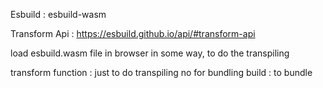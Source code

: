 Esbuild : esbuild-wasm

Transform Api :
https://esbuild.github.io/api/#transform-api

load esbuild.wasm file in browser in some way, to do the transpiling

transform function : just to do transpiling no for bundling
build : to bundle